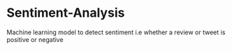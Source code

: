 # Sentiment-Analysis
Machine learning model to detect sentiment i.e whether a review or tweet is positive or negative
